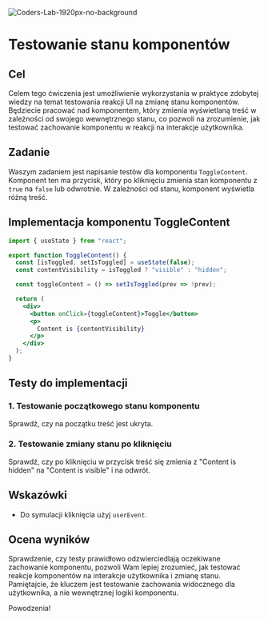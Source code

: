 ![Coders-Lab-1920px-no-background](https://user-images.githubusercontent.com/30623667/104709394-2cabee80-571f-11eb-9518-ea6a794e558e.png)


# Testowanie stanu komponentów

## Cel

Celem tego ćwiczenia jest umożliwienie wykorzystania w praktyce zdobytej wiedzy na temat testowania reakcji UI na zmianę stanu komponentów. Będziecie pracować nad komponentem, który zmienia wyświetlaną treść w zależności od swojego wewnętrznego stanu, co pozwoli na zrozumienie, jak testować zachowanie komponentu w reakcji na interakcje użytkownika.

## Zadanie

Waszym zadaniem jest napisanie testów dla komponentu `ToggleContent`. Komponent ten ma przycisk, który po kliknięciu zmienia stan komponentu z `true` na `false` lub odwrotnie. W zależności od stanu, komponent wyświetla różną treść.

## Implementacja komponentu ToggleContent

```jsx
import { useState } from "react";

export function ToggleContent() {
  const [isToggled, setIsToggled] = useState(false);
  const contentVisibility = isToggled ? "visible" : "hidden";

  const toggleContent = () => setIsToggled(prev => !prev);

  return (
    <div>
      <button onClick={toggleContent}>Toggle</button>
      <p>
        Content is {contentVisibility}
      </p>
    </div>
  );
}
```

## Testy do implementacji

### 1. Testowanie początkowego stanu komponentu

Sprawdź, czy na początku treść jest ukryta.

### 2. Testowanie zmiany stanu po kliknięciu

Sprawdź, czy po kliknięciu w przycisk treść się zmienia z "Content is hidden" na "Content is visible" i na odwrót.

## Wskazówki

- Do symulacji kliknięcia użyj `userEvent`.

## Ocena wyników

Sprawdzenie, czy testy prawidłowo odzwierciedlają oczekiwane zachowanie komponentu, pozwoli Wam lepiej zrozumieć, jak testować reakcje komponentów na interakcje użytkownika i zmianę stanu. Pamiętajcie, że kluczem jest testowanie zachowania widocznego dla użytkownika, a nie wewnętrznej logiki komponentu.

Powodzenia!
